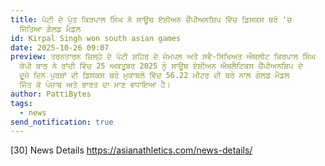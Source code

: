 ```yaml
---
title: ਪੱਟੀ ਦੇ ਪੁੱਤ ਕਿਰਪਾਲ ਸਿੰਘ ਨੇ ਸਾਊਥ ਏਸ਼ੀਅਨ ਚੈਂਪੀਅਨਸ਼ਿਪ ਵਿੱਚ ਡਿਸਕਸ ਥਰੋ 'ਚ
  ਜਿੱਤਿਆ ਗੋਲਡ ਮੈਡਲ
id: Kirpal Singh won south asian games
date: 2025-10-26 09:07
preview: ਤਰਨਤਾਰਨ ਜ਼ਿਲ੍ਹੇ ਦੇ ਪੱਟੀ ਸ਼ਹਿਰ ਦੇ ਜੰਮਪਲ ਅਤੇ ਸਵੈ-ਸਿਖਿਅਤ ਐਥਲੀਟ ਕਿਰਪਾਲ ਸਿੰਘ
  ਕੇਪੀ ਬਾਠ ਨੇ ਰਾਂਚੀ ਵਿੱਚ 25 ਅਕਤੂਬਰ 2025 ਨੂੰ ਸਾਊਥ ਏਸ਼ੀਅਨ ਐਥਲੈਟਿਕਸ ਚੈਂਪੀਅਨਸ਼ਿਪ ਦੇ
  ਦੂਜੇ ਦਿਨ ਪੁਰਸ਼ਾਂ ਦੀ ਡਿਸਕਸ ਥਰੋ ਮੁਕਾਬਲੇ ਵਿੱਚ 56.22 ਮੀਟਰ ਦੀ ਥਰੋ ਨਾਲ ਗੋਲਡ ਮੈਡਲ
  ਜਿੱਤ ਕੇ ਪੰਜਾਬ ਅਤੇ ਭਾਰਤ ਦਾ ਮਾਣ ਵਧਾਇਆ ਹੈ।
author: PattiBytes
tags:
  - news
send_notification: true
---
```

[30] News Details https://asianathletics.com/news-details/﻿
